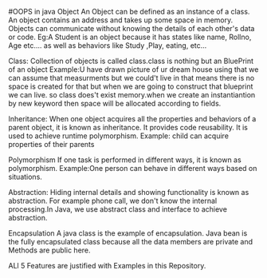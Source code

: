 #OOPS in java
Object
        An Object can be defined as an instance of a class. An object contains an address and takes up some space in memory.             Objects can communicate without knowing the details of each other's data or code.
        Eg:A Student is an object because it has states like  name, Rollno, Age etc.... as well as behaviors like Study ,Play,           eating, etc...
        
        
Class:
        Collection of objects is called class.class is nothing but an BluePrint of an object
        Example:U have drawn picture of ur dream house using that we can assume that measurments but we could't live in that             means there is no space is created for that but when we are going to construct that blueprint we can live.
        so class does't exist memory.when we create an instantiantion by new keyword then space will be allocated according to
        fields.
        
        
Inheritance:
            When one object acquires all the properties and behaviors of a parent object, it is known as inheritance. It                      provides code reusability. It is used to achieve runtime polymorphism.
            Example:
                  child can acquire properties of their parents
                  
Polymorphism
          If one task is performed in different ways, it is known as polymorphism.
          Example:One person can behave in different ways based on situations.
          
Abstraction:
            Hiding internal details and showing functionality is known as abstraction. For example phone call, we don't know the             internal processing.In Java, we use abstract class and interface to achieve abstraction.
            
Encapsulation
            A java class is the example of encapsulation. Java bean is the fully encapsulated class because all the data members             are private and Methods are public here.



ALl 5 Features are justified with Examples in this Repository.
